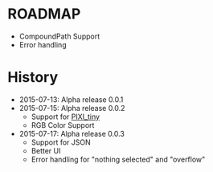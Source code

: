 # ROADMAP
 * CompoundPath Support
 * Error handling

# History
* 2015-07-13: Alpha release 0.0.1
* 2015-07-15: Alpha release 0.0.2
  * Support for [PIXI_tiny](https://github.com/GreyRook/PIXI_tiny)
  * RGB Color Support
* 2015-07-17: Alpha release 0.0.3
  * Support for JSON
  * Better UI
  * Error handling for "nothing selected" and "overflow"

